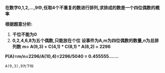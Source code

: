 **在数字0,1,2,…,9中,任取4个不重复的数进行排列,求排成的数是一个四位偶数的概率**

**根据题意分析:**
1. **千位不能为0**
2. **0,2,4,6,8为五个偶数,只能放在个位**
**设事件为A,m为四位偶数的数量,n为总排列数**
**m= A(9,3) + C(4,1) * C(8,1) * A(8,2) = 2296**

**P(A)=m/n=2296/A(10,4)=2296/5040 = 0.455555.......**

`A(9,3),9为下标`




